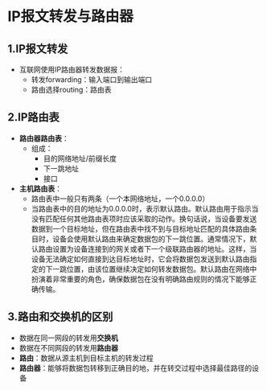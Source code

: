 # IP报文转发与路由器



## 1.IP报文转发

* 互联网使用IP路由器转发数据报：
  * 转发forwarding：输入端口到输出端口
  * 路由选择routing：路由表



## 2.IP路由表

* **路由器路由表**：
  * 组成：
    * 目的网络地址/前缀长度
    * 下一跳地址
    * 接口
* **主机路由表**：
  * 路由表中一般只有两条（一个本网络地址，一个0.0.0.0）
  * 当路由表中的目的地址为0.0.0.0时，表示默认路由。默认路由用于指示当没有匹配任何其他路由表项时应该采取的动作。换句话说，当设备要发送数据到一个目标地址，但在路由表中找不到与目标地址匹配的具体路由条目时，设备会使用默认路由来确定数据包的下一跳位置。通常情况下，默认路由设置为设备连接到的网关或者下一个级联路由器的地址。这样，当设备无法确定如何直接到达目标地址时，它会将数据包发送到默认路由指定的下一跳位置，由该位置继续决定如何转发数据包。默认路由在网络中扮演着非常重要的角色，确保数据包在没有明确路由规则的情况下能够正确传输。



## 3.路由和交换机的区别

* 数据在同一网段的转发用**交换机**
* 数据在不同网段的转发用**路由器**
* **路由**：数据从源主机到目标主机的转发过程
* **路由器**：能够将数据包转移到正确目的地，并在转交过程中选择最佳路径的设备
